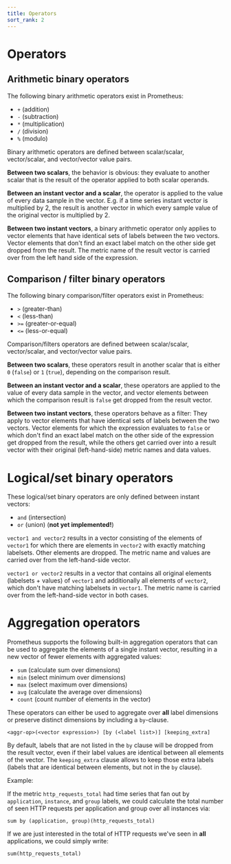 ```yaml
---
title: Operators
sort_rank: 2
---
```


# Operators

## Arithmetic binary operators
The following binary arithmetic operators exist in Prometheus:

* `+` (addition)
* `-` (subtraction)
* `*` (multiplication)
* `/` (division)
* `%` (modulo)

Binary arithmetic operators are defined between scalar/scalar, vector/scalar,
and vector/vector value pairs.

**Between two scalars**, the behavior is obvious: they evaluate to another
scalar that is the result of the operator applied to both scalar operands.

**Between an instant vector and a scalar**, the operator is applied to the
value of every data sample in the vector. E.g. if a time series instant vector
is multiplied by 2, the result is another vector in which every sample value of
the original vector is multiplied by 2.

**Between two instant vectors**, a binary arithmetic operator only applies to
vector elements that have identical sets of labels between the two vectors.
Vector elements that don't find an exact label match on the other side get
dropped from the result. The metric name of the result vector is carried over
from the left hand side of the expression.

## Comparison / filter binary operators

The following binary comparison/filter operators exist in Prometheus:

* `>` (greater-than)
* `<` (less-than)
* `>=` (greater-or-equal)
* `<=` (less-or-equal)

Comparison/filters operators are defined between scalar/scalar, vector/scalar,
and vector/vector value pairs.

**Between two scalars**, these operators result in another scalar that is
either `0` (`false`) or `1` (`true`), depending on the comparison result.

**Between an instant vector and a scalar**, these operators are applied to the
value of every data sample in the vector, and vector elements between which the
comparison result is `false` get dropped from the result vector.

**Between two instant vectors**, these operators behave as a filter: They apply
to vector elements that have identical sets of labels between the two vectors.
Vector elements for which the expression evaluates to `false` or which don't
find an exact label match on the other side of the expression get dropped from
the result, while the others get carried over into a result vector with their
original (left-hand-side) metric names and data values.

# Logical/set binary operators

These logical/set binary operators are only defined between instant vectors:

* `and` (intersection)
* `or` (union) (**not yet implemented!**)

`vector1 and vector2` results in a vector consisting of the elements of
`vector1` for which there are elements in `vector2` with exactly matching
labelsets. Other elements are dropped. The metric name and values are carried
over from the left-hand-side vector.

`vector1 or vector2` results in a vector that contains all original elements
(labelsets + values) of `vector1` and additionally all elements of `vector2`,
which don't have matching labelsets in `vector1`. The metric name is carried
over from the left-hand-side vector in both cases.

# Aggregation operators

Prometheus supports the following built-in aggregation operators that can be
used to aggregate the elements of a single instant vector, resulting in a new
vector of fewer elements with aggregated values:

* `sum` (calculate sum over dimensions)
* `min` (select minimum over dimensions)
* `max` (select maximum over dimensions)
* `avg` (calculate the average over dimensions)
* `count` (count number of elements in the vector)

These operators can either be used to aggregate over **all** label dimensions
or preserve distinct dimensions by including a `by`-clause.

    <aggr-op>(<vector expression>) [by (<label list>)] [keeping_extra]

By default, labels that are not listed in the `by` clause will be dropped from
the result vector, even if their label values are identical between all
elements of the vector. The `keeping_extra` clause allows to keep those extra
labels (labels that are identical between elements, but not in the `by`
clause).

Example:

If the metric `http_requests_total` had time series that fan out by
`application`, `instance`, and `group` labels, we could calculate the total
number of seen HTTP requests per application and group over all instances via:

    sum by (application, group)(http_requests_total)

If we are just interested in the total of HTTP requests we've seen in **all**
applications, we could simply write:

    sum(http_requests_total)
